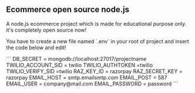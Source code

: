 ## Ecommerce open source node.js
<p>A node.js ecommerce project which is made for educational purpose only. it's completely open source now!</p>

<p>You have to create a new file named `.env` in your root of project and insert the code below and edit!</p>
```
DB_SECRET = mongodb://localhost:27017/projectname
TWILIO_ACCOUNT_SID = twilio
TWILIO_AUTHTOKEN =twilio
TWILIO_VERIFY_SID =twilio
RAZ_KEY_ID = razorpay
RAZ_SECRET_KEY = razorpay
EMAIL_HOST = smtp.emailsmtp.com
EMAIL_POST = 587
EMAIL_USER = company@mail.com
EMAIL_PASSWORD = password
```
